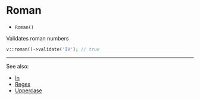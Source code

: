 # Roman

- `Roman()`

Validates roman numbers

```php
v::roman()->validate('IV'); // true
```

***
See also:

  * [In](In.md)
  * [Regex](Regex.md)
  * [Uppercase](Uppercase.md)

